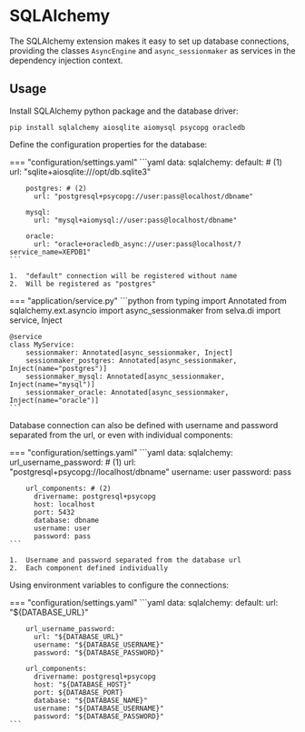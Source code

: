 # SQLAlchemy

The SQLAlchemy extension makes it easy to set up database connections, providing
the classes `AsyncEngine` and `async_sessionmaker` as services in the dependency
injection context.


## Usage

Install SQLAlchemy python package and the database driver:

```shell
pip install sqlalchemy aiosqlite aiomysql psycopg oracledb
```

Define the configuration properties for the database:

=== "configuration/settings.yaml"
    ```yaml
    data:
      sqlalchemy:
        default: # (1)
          url: "sqlite+aiosqlite:///opt/db.sqlite3"
    
        postgres: # (2)
          url: "postgresql+psycopg://user:pass@localhost/dbname"
    
        mysql:
          url: "mysql+aiomysql://user:pass@localhost/dbname"
    
        oracle:
          url: "oracle+oracledb_async://user:pass@localhost/?service_name=XEPDB1"
    ```
    
    1.  "default" connection will be registered without name
    2.  Will be registered as "postgres"

=== "application/service.py"
    ```python
    from typing import Annotated
    from sqlalchemy.ext.asyncio import async_sessionmaker
    from selva.di import service, Inject
    
    
    @service
    class MyService:
        sessionmaker: Annotated[async_sessionmaker, Inject]
        sessionmaker_postgres: Annotated[async_sessionmaker, Inject(name="postgres")]
        sessionmaker_mysql: Annotated[async_sessionmaker, Inject(name="mysql")]
        sessionmaker_oracle: Annotated[async_sessionmaker, Inject(name="oracle")]
    ```

Database connection can also be defined with username and password separated from
the url, or even with individual components:

=== "configuration/settings.yaml"
    ```yaml
    data:
      sqlalchemy:
        url_username_password: # (1)
          url: "postgresql+psycopg://localhost/dbname"
          username: user
          password: pass
    
        url_components: # (2)
          drivername: postgresql+psycopg
          host: localhost
          port: 5432
          database: dbname
          username: user
          password: pass
    ```

    1.  Username and password separated from the database url
    2.  Each component defined individually

Using environment variables to configure the connections:

=== "configuration/settings.yaml"
    ```yaml
    data:
      sqlalchemy:
        default:
          url: "${DATABASE_URL}"

        url_username_password:
          url: "${DATABASE_URL}"
          username: "${DATABASE_USERNAME}"
          password: "${DATABASE_PASSWORD}"
    
        url_components:
          drivername: postgresql+psycopg
          host: "${DATABASE_HOST}"
          port: ${DATABASE_PORT}
          database: "${DATABASE_NAME}"
          username: "${DATABASE_USERNAME}"
          password: "${DATABASE_PASSWORD}"
    ```
